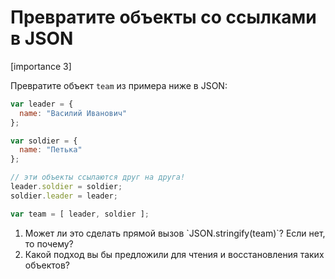 # Превратите объекты со ссылками в JSON

[importance 3]

Превратите объект `team` из примера ниже в JSON:

```js
var leader = { 
  name: "Василий Иванович"
};

var soldier = {
  name: "Петька"
};

// эти объекты ссылаются друг на друга!
leader.soldier = soldier;
soldier.leader = leader;

var team = [ leader, soldier ];
```

<ol>
<li>Может ли это сделать прямой вызов `JSON.stringify(team)`? Если нет, то почему?</li>
<li>Какой подход вы бы предложили для чтения и восстановления таких объектов?</li>
</ol>